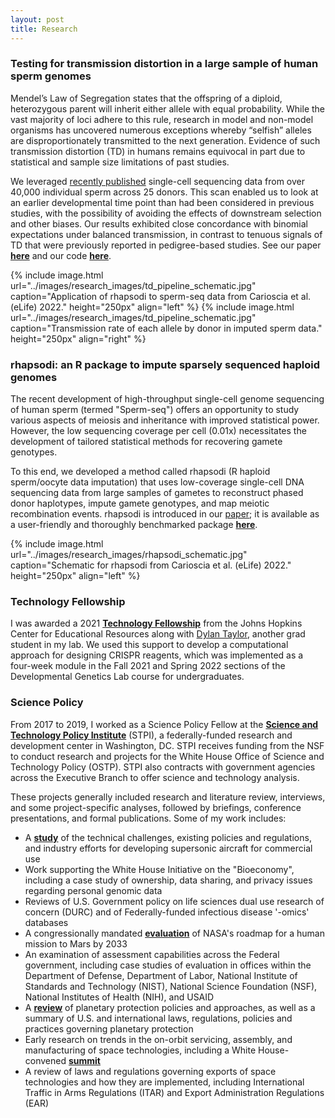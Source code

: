 ```yaml
---
layout: post
title: Research
---
```



### Testing for transmission distortion in a large sample of human sperm genomes
Mendel’s Law of Segregation states that the offspring of a diploid, heterozygous parent will inherit either allele with equal probability. While the vast majority of loci adhere to this rule, research in model and non-model organisms has uncovered numerous exceptions whereby “selfish” alleles are disproportionately transmitted to the next generation. Evidence of such transmission distortion (TD) in humans remains equivocal in part due to statistical and sample size limitations of past studies.

We leveraged [recently published](https://www.ncbi.nlm.nih.gov/pmc/articles/PMC7351608/) single-cell sequencing data from over 40,000 individual sperm across 25 donors. This scan enabled us to look at an earlier developmental time point than had been considered in previous studies, with the possibility of avoiding the effects of downstream selection and other biases. Our results exhibited close concordance with binomial expectations under balanced transmission, in contrast to tenuous signals of TD that were previously reported in pedigree-based studies. See our paper **[here](https://doi.org/10.7554/eLife.76383)** and our code **[here](https://github.com/mccoy-lab/transmission-distortion)**.

{% include image.html url="../images/research_images/td_pipeline_schematic.jpg" caption="Application of rhapsodi to sperm-seq data from Carioscia et al. (eLife) 2022." height="250px" align="left" %}
{% include image.html url="../images/research_images/td_pipeline_schematic.jpg" caption="Transmission rate of each allele by donor in imputed sperm data." height="250px" align="right" %}

### rhapsodi: an R package to impute sparsely sequenced haploid genomes 
The recent development of high-throughput single-cell genome sequencing of human sperm (termed "Sperm-seq") offers an opportunity to study various aspects of meiosis and inheritance with improved statistical power. However, the low sequencing coverage per cell (0.01x) necessitates the development of tailored statistical methods for recovering gamete genotypes.

To this end, we developed a method called rhapsodi (R haploid sperm/oocyte data imputation) that uses low-coverage single-cell DNA sequencing data from large samples of gametes to reconstruct phased donor haplotypes, impute gamete genotypes, and map meiotic recombination events. rhapsodi is introduced in our [paper](https://doi.org/10.7554/eLife.76383); it is available as a user-friendly and thoroughly benchmarked package **[here](https://github.com/mccoy-lab/rhapsodi)**. 

{% include image.html url="../images/research_images/rhapsodi_schematic.jpg" caption="Schematic for rhapsodi from Carioscia et al. (eLife) 2022." height="250px" align="left" %}


### Technology Fellowship 
I was awarded a 2021 **[Technology Fellowship](https://cer.jhu.edu/techfellows)** from the Johns Hopkins Center for Educational Resources along with [Dylan Taylor](https://dtaylo95.github.io/), another grad student in my lab. We used this support to develop a computational approach for designing CRISPR reagents, which was implemented as a four-week module in the Fall 2021 and Spring 2022 sections of the Developmental Genetics Lab course for undergraduates.


### Science Policy

From 2017 to 2019, I worked as a Science Policy Fellow at the **[Science and Technology Policy Institute](https://www.ida.org/en/ida-ffrdcs/science-and-technology-policy-institute)** (STPI), a federally-funded research and development center in Washington, DC. STPI receives funding from the NSF to conduct research and projects for the White House Office of Science and Technology Policy (OSTP). STPI also contracts with government agencies across the Executive Branch to offer science and technology analysis. 

These projects generally included research and literature review, interviews, and some project-specific analyses, followed by briefings, conference presentations, and formal publications. Some of my work includes: 
- A **[study](https://www.ida.org/-/media/feature/publications/c/co/commercial-development-of-civilian-supersonic-aircraft/d-10845.ashx)** of the technical challenges, existing policies and regulations, and industry efforts for developing supersonic aircraft for commercial use
- Work supporting the White House Initiative on the "Bioeconomy", including a case study of ownership, data sharing, and privacy issues regarding personal genomic data
- Reviews of U.S. Government policy on life sciences dual use research of concern (DURC) and of Federally-funded infectious disease '-omics' databases
- A congressionally mandated **[evaluation](https://www.ida.org/-/media/feature/publications/e/ev/evaluation-of-a-human-mission-to-mars-by-2033/d-10510.ashx)** of NASA's roadmap for a human mission to Mars by 2033 
- An examination of assessment capabilities across the Federal government, including case studies of evaluation in offices within the Department of Defense, Department of Labor, National Institute of Standards and Technology (NIST), National Science Foundation (NSF), National Institutes of Health (NIH), and USAID
- A **[review](https://www.ida.org/research-and-publications/publications/all/t/to/towards-the-development-of-a-national-planetary-protection-policy)** of planetary protection policies and approaches, as well as a summary of U.S. and international laws, regulations, policies and practices governing planetary protection
- Early research on trends in the on-orbit servicing, assembly, and manufacturing of space technologies, including a White House-convened **[summit](https://www.ida.org/-/media/feature/publications/r/ro/roundtable-proceedings-ways-forward-for-on-orbit-servicing/d-10445.ashx)** 
- A review of laws and regulations governing exports of space technologies and how they are implemented, including International Traffic in Arms Regulations (ITAR) and Export Administration Regulations (EAR) 

<br />

